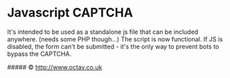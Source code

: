 # Javascript CAPTCHA

It's intended to be used as a standalone js file that can be included anywhere. (needs some PHP though...)
The script is now functional.
If JS is disabled, the form can't be submitted - it's the only way to prevent bots to bypass the CAPTCHA.



##### &copy; http://www.octav.co.uk